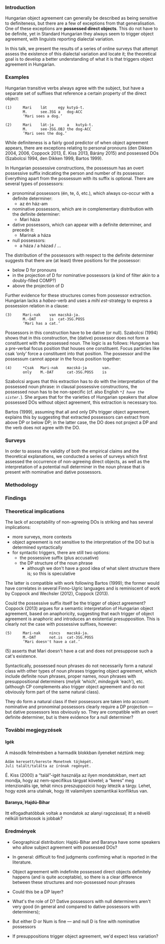 ### Introduction

Hungarian object agreement can generally be described as being sensitive to
definiteness, but there are a few of exceptions from that generalisation.  One
of these exceptions are **possessed direct objects**. This do not have to be
definite, yet in Standard Hungarian they always seem to trigger object
agreement, with linguists reporting dialectal variation.

In this talk, we present the results of a series of online surveys that attempt
assess the existence of this dialectal variation and locate it; the theoretical
goal is to develop a better understanding of what it is that triggers object
agreement in Hungarian.

### Examples

Hungarian transitive verbs always agree with the subject, but have a separate
set of suffixes that reference a certain property of the direct object:

```
(1)     Mari    lát     egy kutyá-t.
        M.      see.3SG a   dog-ACC
        ‘Mari sees a dog.’

(2)     Mari    lát-ja      a   kutyá-t.
        M.      see-3SG.OBJ the dog-ACC
        ’Mari sees the dog.’
```

While definiteness is a fairly good predictor of when object agreement appears,
there are exceptions relating to personal pronouns (den Dikken 2004, 2006,
Coppock 2013, É. Kiss 2013, Bárány 2015) and possessed DOs (Szabolcsi 1994, den
Dikken 1999, Bartos 1999).

In Hungarian possessive constructions, the possessum has an overt possessive
suffix indicating the person and number of its possessor. Everything apart from
the possessum with its suffix is optional. There are several types of
possessors:

- pronominal possessors (én, te, ő, etc.), which always co-occur with a definite determiner:
    - az én ház-am
- nominative possessors, which are in complementary distribution with the definite determiner:
    - Mari háza
- dative possessors, which can appear with a definite determiner, and precede it:
    - Marinak a háza
- null possessors:
    - a háza / a házad / ...

The distribution of the possessors with respect to the definite determiner
suggests that there are (at least) three positions for the possessor:

- below D for pronouns
- in the projection of D for nominative possessors (a kind of filter akin to a doubly-filled COMP?)
- above the projection of D

Further evidence for these structures comes from possessor extraction.
Hungarian lacks a *habeo*-verb and uses a *mihi est*-strategy to express a
possession relation in a clause:

```
(3)     Mari-nak    van macská-ja.
        M.-DAT      is  cat-3SG.POSS
        ‘Mari has a cat.’
```

Possessors in this construction have to be dative (or null). Szabolcsi (1994)
shows that in this construction, the (dative) possessor does not form a
constituent with the possessed noun. The logic is as follows: Hungarian has a
pre-verbal focus position that houses one constituent. Focus particles like
csak ‘only’ force a constituent into that position. The possessor and the
possessum cannot appear in the focus position together:

```
(4)     *Csak   Mari-nak    macská-ja       van.
        only    M.-DAT      cat-3SG.POSS    is
```

Szabolcsi argues that this extraction has to do with the interpretation of the
possessed noun phrase: in clausal possessive constructions, the possessed noun
has to be non-specific (cf. also English *`*I have the sister.`*). She argues
that for the varieties of Hungarian speakers that allow possessed DOs without
object agreement, this extraction is necessary too.

Bartos (1999), assuming that all and only DPs trigger object agreement,
explains this by suggesting that extracted possessors can extract from above DP
or below DP; in the latter case, the DO does not project a DP and the verb does
not agree with the DO.

### Surveys

In order to assess the validity of both the empirical claims and the
theoretical explanations, we conducted a series of surveys which first assessed
the occurrence of non-agreeing direct objects, as well as the interpretation of
a potential null determiner in the noun phrase that is present with nominative
and dative possessors.

### Methodology

### Findings

### Theoretical implications

The lack of acceptability of non-agreeing DOs is striking and has several
implications:

- more surveys, more contexts
- object agreement is not sensitive to the interpretation of the DO but is determined syntactically
- for syntactic triggers, there are still two options:
    - the possessive suffix (plus accusative)
    - the DP structure of the noun phrase
        - although we don't have a good idea of what silent structure there is; so this is speculative

The latter is compatible with work following Bartos (1999); the former would
have correlates in several Finno-Ugric languages and is reminiscent of work by
Coppock and Wechsler (2012), Coppock (2013).

Could the possessive suffix itself be the trigger of object agreement? Coppock
(2013) argues for a semantic interpretation of Hungarian object agreement,
based on anaphoricity, suggesting that each trigger of object agreement is
anaphoric and introduces an existential presupposition. This is clearly not the
case with possessive suffixes, however:

```
(5)     Mari-nak    nincs   macská-ja.
        M.-DAT      not.is  cat-3SG.POSS
        ’Mari doesn't have a cat.’
```

(5) asserts that Mari doesn't have a cat and does not presuppose such a cat's
existence.

Syntactically, possessed noun phrases do not necessarily form a natural class
with other types of noun phrases triggering object agreement, which include
definite noun phrases, proper names, noun phrases with presuppositional
determiners (*melyik* ‘which’, *mindegyik* ‘each’), etc. (although CP
complements also trigger object agreement and do not obviously form part of the
same natural class).

They do form a natural class if their possessors are taken into account:
nominative and pronominal possessors clearly require a DP projection — but
dative possessors less obviously so. They are compatible with an overt definite
determiner, but is there evidence for a null determiner?

### További megjegyzések

#### Igék

A második felmérésben a harmadik blokkban ilyeneket néztünk meg:

```
Ádám keresett/kereste Monetnek tájképét.
Juli talált/találta az írónak regényét.
```

É. Kiss (2000) a “talál”-igét használja az ilyen mondatokban, mert azt mondja,
hogy az nem-specifikus tárgyat követel; a “keres“ meg intenzionális ige, tehát
nincs preszuppozició hogy létezik a tárgy. Lehet, hogy ezek arra utalnak, hogy
itt valamilyen szemantikai konfliktus van.

#### Baranya, Hajdú-Bihar

Itt elfogadhatóbbak voltak a mondatok az alanyi ragozással; itt a névelő
nélküli birtokosok is jobbak?

### Eredmények

- Geographical distribution: Hajdú-Bihar and Baranya have some speakers who
  allow subject agreement with possessed DOs?

- In general: difficult to find judgments confirming what is reported in the
  literature.

- Object agreement with indefinite possessed direct objects definitely happens
  (and is quite acceptable), so there is a clear difference between these
structures and non-possessed noun phrases

- Could this be a DP layer?

- What's the role of D? Dative possessors with null determiners aren't very
  good (in general and compared to dative possessors with determiners);

- But either D or Num is fine — and null D is fine with nominative possessors

- If presuppositions trigger object agreement, we'd expect less variation?
